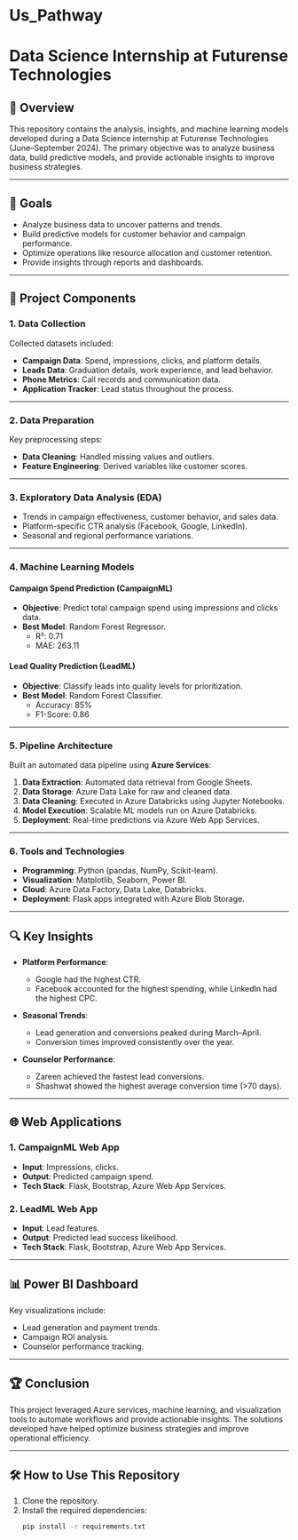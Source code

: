 # Us_Pathway

# Data Science Internship at Futurense Technologies  

## 🚀 Overview  
This repository contains the analysis, insights, and machine learning models developed during a Data Science internship at Futurense Technologies (June–September 2024). The primary objective was to analyze business data, build predictive models, and provide actionable insights to improve business strategies.

---

## 🎯 Goals  
- Analyze business data to uncover patterns and trends.  
- Build predictive models for customer behavior and campaign performance.  
- Optimize operations like resource allocation and customer retention.  
- Provide insights through reports and dashboards.

---

## 📁 Project Components  

### 1. **Data Collection**  
Collected datasets included:  
- **Campaign Data**: Spend, impressions, clicks, and platform details.  
- **Leads Data**: Graduation details, work experience, and lead behavior.  
- **Phone Metrics**: Call records and communication data.  
- **Application Tracker**: Lead status throughout the process.  

---

### 2. **Data Preparation**  
Key preprocessing steps:  
- **Data Cleaning**: Handled missing values and outliers.  
- **Feature Engineering**: Derived variables like customer scores.  

---

### 3. **Exploratory Data Analysis (EDA)**  
- Trends in campaign effectiveness, customer behavior, and sales data.  
- Platform-specific CTR analysis (Facebook, Google, LinkedIn).  
- Seasonal and regional performance variations.  

---

### 4. **Machine Learning Models**  

#### **Campaign Spend Prediction (CampaignML)**  
- **Objective**: Predict total campaign spend using impressions and clicks data.  
- **Best Model**: Random Forest Regressor.  
  - R²: 0.71  
  - MAE: 263.11  

#### **Lead Quality Prediction (LeadML)**  
- **Objective**: Classify leads into quality levels for prioritization.  
- **Best Model**: Random Forest Classifier.  
  - Accuracy: 85%  
  - F1-Score: 0.86  

---

### 5. **Pipeline Architecture**  
Built an automated data pipeline using **Azure Services**:  
1. **Data Extraction**: Automated data retrieval from Google Sheets.  
2. **Data Storage**: Azure Data Lake for raw and cleaned data.  
3. **Data Cleaning**: Executed in Azure Databricks using Jupyter Notebooks.  
4. **Model Execution**: Scalable ML models run on Azure Databricks.  
5. **Deployment**: Real-time predictions via Azure Web App Services.

---

### 6. **Tools and Technologies**  
- **Programming**: Python (pandas, NumPy, Scikit-learn).  
- **Visualization**: Matplotlib, Seaborn, Power BI.  
- **Cloud**: Azure Data Factory, Data Lake, Databricks.  
- **Deployment**: Flask apps integrated with Azure Blob Storage.

---

## 🔍 Key Insights  

- **Platform Performance**:  
  - Google had the highest CTR.  
  - Facebook accounted for the highest spending, while LinkedIn had the highest CPC.  

- **Seasonal Trends**:  
  - Lead generation and conversions peaked during March–April.  
  - Conversion times improved consistently over the year.  

- **Counselor Performance**:  
  - Zareen achieved the fastest lead conversions.  
  - Shashwat showed the highest average conversion time (>70 days).

---

## 🌐 Web Applications  

### 1. **CampaignML Web App**  
- **Input**: Impressions, clicks.  
- **Output**: Predicted campaign spend.  
- **Tech Stack**: Flask, Bootstrap, Azure Web App Services.  

### 2. **LeadML Web App**  
- **Input**: Lead features.  
- **Output**: Predicted lead success likelihood.  
- **Tech Stack**: Flask, Bootstrap, Azure Web App Services.  

---

## 📊 Power BI Dashboard  
Key visualizations include:  
- Lead generation and payment trends.  
- Campaign ROI analysis.  
- Counselor performance tracking.

---

## 🏆 Conclusion  
This project leveraged Azure services, machine learning, and visualization tools to automate workflows and provide actionable insights. The solutions developed have helped optimize business strategies and improve operational efficiency.  

---

## 🛠️ How to Use This Repository  
1. Clone the repository.  
2. Install the required dependencies:  
   ```bash
   pip install -r requirements.txt

